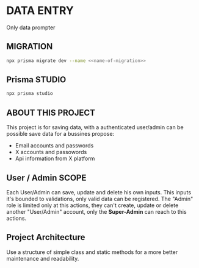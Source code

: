 # DATA ENTRY

Only data prompter

## MIGRATION

```bash
npx prisma migrate dev --name <<name-of-migration>>
```

## Prisma STUDIO

```bash
npx prisma studio
```

## ABOUT THIS PROJECT

This project is for saving data, with a authenticated user/admin can be possible save data for a bussines propose:

- Email accounts and passwords
- X accounts and passowords
- Api information from X platform

## User / Admin SCOPE

Each User/Admin can save, update and delete his own inputs. This inputs it's bounded to validations, only valid data can be registered.
The "Admin" role is limited only at this actions, they can't create, update or delete another "User/Admin" account, only the **Super-Admin** can reach to this actions.

## Project Architecture

Use a structure of simple class and static methods for a more better maintenance and readability.
